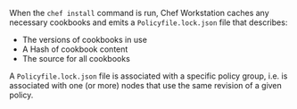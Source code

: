 When the `chef install` command is run, Chef Workstation caches any
necessary cookbooks and emits a `Policyfile.lock.json` file that
describes:

-   The versions of cookbooks in use
-   A Hash of cookbook content
-   The source for all cookbooks

A `Policyfile.lock.json` file is associated with a specific policy
group, i.e. is associated with one (or more) nodes that use the same
revision of a given policy.